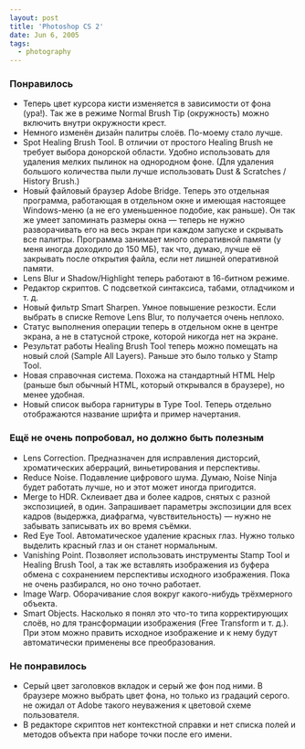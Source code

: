 ```yaml
---
layout: post
title: 'Photoshop CS 2'
date: Jun 6, 2005
tags:
  - photography
---
```


### Понравилось

- Теперь цвет курсора кисти изменяется в зависимости от фона (ура!). Так же в режиме Normal Brush Tip (окружность) можно включить внутри окружности крест.
- Немного изменён дизайн палитры слоёв. По-моему стало лучше.
- Spot Healing Brush Tool. В отличии от простого Healing Brush не требует выбора донорской области. Удобно использовать для удаления мелких пылинок на однородном фоне. (Для удаления большого количества пыли лучше использовать Dust & Scratches / History Brush.)
- Новый файловый браузер Adobe Bridge. Теперь это отдельная программа, работающая в отдельном окне и имеющая настоящее Windows-меню (а не его уменьшенное подобие, как раньше). Он так же умеет запоминать размеры окна — теперь не нужно разворачивать его на весь экран при каждом запуске и скрывать все палитры. Программа занимает много оперативной памяти (у меня иногда доходило до 150 МБ), так что, думаю, лучше её закрывать после открытия файла, если нет лишней оперативной памяти.
- Lens Blur и Shadow/Highlight теперь работают в 16-битном режиме.
- Редактор скриптов. С подсветкой синтаксиса, табами, отладчиком и т. д.
- Новый фильтр Smart Sharpen. Умное повышение резкости. Если выбрать в списке Remove Lens Blur, то получается очень неплохо.
- Статус выполнения операции теперь в отдельном окне в центре экрана, а не в статусной строке, которой никогда нет на экране.
- Результат работы Healing Brush Tool теперь можно помещать на новый слой (Sample All Layers). Раньше это было только у Stamp Tool.
- Новая справочная система. Похожа на стандартный HTML Help (раньше был обычный HTML, который открывался в браузере), но менее удобная.
- Новый список выбора гарнитуры в Type Tool. Теперь отдельно отображаются название шрифта и пример начертания.

### Ещё не очень попробовал, но должно быть полезным

- Lens Correction. Предназначен для исправления дисторсий, хроматических аберраций, виньетирования и перспективы.
- Reduce Noise. Подавление цифрового шума. Думаю, Noise Ninja будет работать лучше, но и этот может иногда пригодится.
- Merge to HDR. Склеивает два и более кадров, снятых с разной экспозицией, в один. Запрашивает параметры экспозиции для всех кадров (выдержка, диафрагма, чувствительность) — нужно не забывать записывать их во время съёмки.
- Red Eye Tool. Автоматическое удаление красных глаз. Нужно только выделить красный глаз и он станет нормальным.
- Vanishing Point. Позволяет использовать инструменты Stamp Tool и Healing Brush Tool, а так же вставлять изображения из буфера обмена с сохранением перспективы исходного изображения. Пока не очень разбирался, но оно точно работает.
- Image Warp. Оборачивание слоя вокруг какого-нибудь трёхмерного объекта.
- Smart Objects. Насколько я понял это что-то типа корректирующих слоёв, но для трансформации изображения (Free Transform и т. д.). При этом можно править исходное изображение и к нему будут автоматически применены все преобразования.

### Не понравилось

- Серый цвет заголовков вкладок и серый же фон под ними. В браузере можно выбрать цвет фона, но только из градаций серого. не ожидал от Adobe такого неуважения к цветовой схеме пользователя.
- В редакторе скриптов нет контекстной справки и нет списка полей и методов объекта при наборе точки после его имени.
